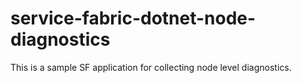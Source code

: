 # service-fabric-dotnet-node-diagnostics
This is a sample SF application for collecting node level diagnostics.

